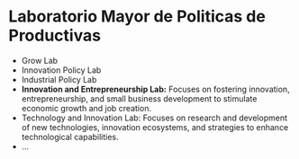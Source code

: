 # Laboratorio Mayor de Politicas de Productivas

- Grow Lab
- Innovation Policy Lab
- Industrial Policy Lab
- **Innovation and Entrepreneurship Lab:** Focuses on fostering innovation, entrepreneurship, and small business development to stimulate economic growth and job creation.
- Technology and Innovation Lab: Focuses on research and development of new technologies, innovation ecosystems, and strategies to enhance technological capabilities.
- …